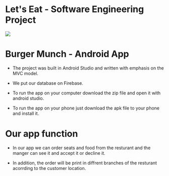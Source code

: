 #  Let's Eat - Software Engineering Project

<img src='https://github.com/LiroyMelamed/SoftwareEngineeringProject/blob/main/burgermunch/app/src/main/res/drawable/logofull.png'>


# Burger Munch - Android App

- The project was built in Android Studio and written with emphasis on the MVC model.

- We put our database on Firebase.

- To run the app on your computer download the zip file and open it with android studio.

- To run the app on your phone just download the apk file to your phone and install it.


# Our app function

- In our app we can order seats and food from the resturant and the manger can see it and accept it or decline it.

- In addition, the order will be print in diffrent branches of the resturant acorrding to the customer location.
